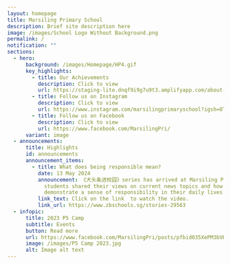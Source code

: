 ```yaml
---
layout: homepage
title: Marsiling Primary School
description: Brief site description here
image: /images/School Logo Without Background.png
permalink: /
notification: ""
sections:
  - hero:
      background: /images/Homepage/HP4.gif
      key_highlights:
        - title: Our Achievements
          description: Click to view
          url: https://staging-lite.dnqf9i9g7u9t3.amplifyapp.com/about-us/school-achievements/marsiling-in-the-news/
        - title: Follow us on Instagram
          description: Click to view
          url: https://www.instagram.com/marsilingprimaryschool?igsh=OTEwaDJwZjhzMm1p
        - title: Follow us on Facebook
          description: Click to view
          url: https://www.facebook.com/MarsilingPri/
      variant: image
  - announcements:
      title: Highlights
      id: announcements
      announcement_items:
        - title: What does being responsible mean?
          date: 13 May 2024
          announcement: 《大头条进校园》series has arrived at Marsiling Primary School! Three P5
            students shared their views on current news topics and how they
            demonstrate a sense of responsibility in their daily lives.
          link_text: Click on the link  to watch the video.
          link_url: https://www.zbschools.sg/stories-29563
  - infopic:
      title: 2023 P5 Camp
      subtitle: Events
      button: Read more
      url: https://www.facebook.com/MarsilingPri/posts/pfbid035XePM3bVKQmq11AxazVwdnhpLHRXx2kfxrzCvVbe3itfHuiHULs2K3n9ZZrk32DZl
      image: /images/P5 Camp 2023.jpg
      alt: Image alt text
---
```

